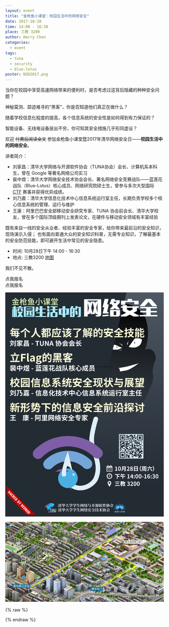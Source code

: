 ```yaml
---
layout: event
title: "金枪鱼小课堂：校园生活中的网络安全"
date: 2017-10-28
time: 14:00 - 16:30
place: 三教 3200
author: Harry Chen
categories:
  - event
tags:
  - tuna
  - security
  - blue-lotus
poster: NSD2017.png
---
```


当你在校园中享受高速网络带来的便利时，是否考虑过这背后隐藏的种种安全问题？

神秘莫测、踪迹难寻的“黑客”，你是否知道他们真正在做什么？

随着学校信息化程度的提高，各个信息系统的安全性是如何得到有力保证的？

智能设备、无线电设备层出不穷，你可知其安全措施几乎形同虚设？

欢迎 <del>付费后阅读全文</del> 参加金枪鱼小课堂暨2017年清华网络安全日——**校园生活中的网络安全**。

讲者简介：

- 刘家昌：清华大学网络与开源软件协会（TUNA协会）会长、计算机系本科生，曾在 Google 等著名网络公司实习  
- 裴中煜：清华大学网络安全技术协会会长、著名网络安全竞赛战队——蓝莲花战队（Blue-Lotus）核心成员、网络研究院硕士生，曾参与多次大型国际 [CTF](https://en.wikipedia.org/wiki/Capture_the_flag#Computer_security) 赛事并获得优异成绩。   
- 刘乃嘉：清华大学信息化技术中心信息系统运行室主任，长期负责学校多个核心信息系统的管理、运行与维护  
- 王康：阿里巴巴安全部移动安全研究专家、TUNA 协会前会长、清华大学校友，曾在多个国际顶级期刊上发表论文，在硬件与移动安全领域有丰富经验

既有来自一线的安全从业者、经验丰富的安全专家，给你带来最前沿的安全知识，现场演示入侵；
也有面向普通大众的安全知识科普，无需专业知识，了解最基本的安全防范技能，即可避开生活中常见的安全隐患。

- <i class="fa fa-calendar"></i> 时间: 10月28日下午 14:00 - 16:30
- <i class="fa fa-map-marker"></i> 地点: 三教3200 [地图](#map)

我们不见不散。


<div id="trick">
  <div class="container visible-xs">
    <div class="row">
      <div class="btn-group btn-group-justified col-xs-12">
        <div class="btn btn-large btn-success"> 点我报名 </div>
      </div>
    </div>
  </div>
  <div class="btn btn-large btn-success hidden-xs"> 点我报名 </div>
</div>

![](/assets/img/events/NSD2017.png)

<img src="/assets/img/events/map_t3.png" id="map" />

{% raw %}
<script type="text/javascript">
$(document).ready(function(){
	$("#trick .btn").click(function(){
		$('html').addClass('bad');
		$('.navbar-brand').html("<img src='/assets/img/bluelotus.png' />清华大学网络安全技术协会");
		setTimeout(function(){
			alert("其实不用报名啦...");
			alert("别忘了是周六下午两点哦!");
			alert("三教3200哦!");
			alert("一定要来哟!");
		}, 1000);
	});
});
</script>
{% endraw %}


